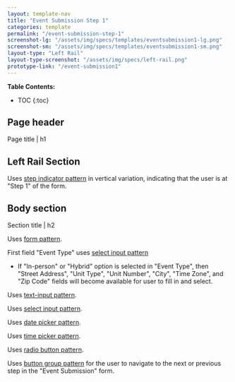 ```yaml
---
layout: template-nav
title: "Event Submission Step 1"
categories: template
permalink: "/event-submission-step-1"
screenshot-lg: "/assets/img/specs/templates/eventsubmission1-lg.png"
screenshot-sm: "/assets/img/specs/templates/eventsubmission1-sm.png"
layout-type: "Left Rail"
layout-type-screenshot: "/assets/img/specs/left-rail.png"
prototype-link: "/event-submission1"
---
```


__Table Contents:__
* TOC
{:toc}

## Page header 
Page title | h1 

## Left Rail Section

Uses [step indicator pattern](/step-indicator) in vertical variation, indicating that the user is at "Step 1" of the form.


## Body section
Section title | h2

Uses [form pattern](/forms).

First field "Event Type" uses [select input pattern](/select-input)
-  If "In-person" or "Hybrid" option is selected in "Event Type", then "Street Address", "Unit Type", "Unit Number", "City", "Time Zone", and "Zip Code" fields will become available for user to fill in and select.

Uses [text-input pattern](/text-input).

Uses [select input pattern](/select-input).

Uses [date picker pattern](/date-picker).

Uses [time picker pattern](/time-picker).

Uses [radio button pattern](/radio).

Uses [button group pattern](/button-group) for the user to navigate to the next or previous step in the "Event Submission" form.
